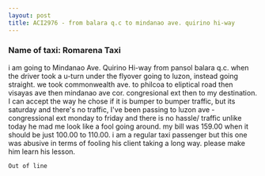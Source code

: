 ```yaml
---
layout: post
title: ACI2976 - from balara q.c to mindanao ave. quirino hi-way
---
```


### Name of taxi: Romarena Taxi

i am going to Mindanao Ave. Quirino Hi-way from pansol balara q.c. when the driver took a u-turn under the flyover going to luzon, instead going straight. we took commonwealth ave. to philcoa to eliptical road then visayas ave then mindanao ave cor. congresional ext then to my destination. I can accept the way he chose if it is bumper to bumper traffic, but its saturday and there's no traffic, I've been passing to luzon ave - congressional ext monday to friday and there is no hassle/ traffic unlike today he mad me look like a fool going around. my bill was 159.00 when it should be just 100.00 to 110.00. i am a regular taxi passenger but this one was abusive in terms of fooling his client taking a long way. please make him learn his lesson. 

```Out of line```
